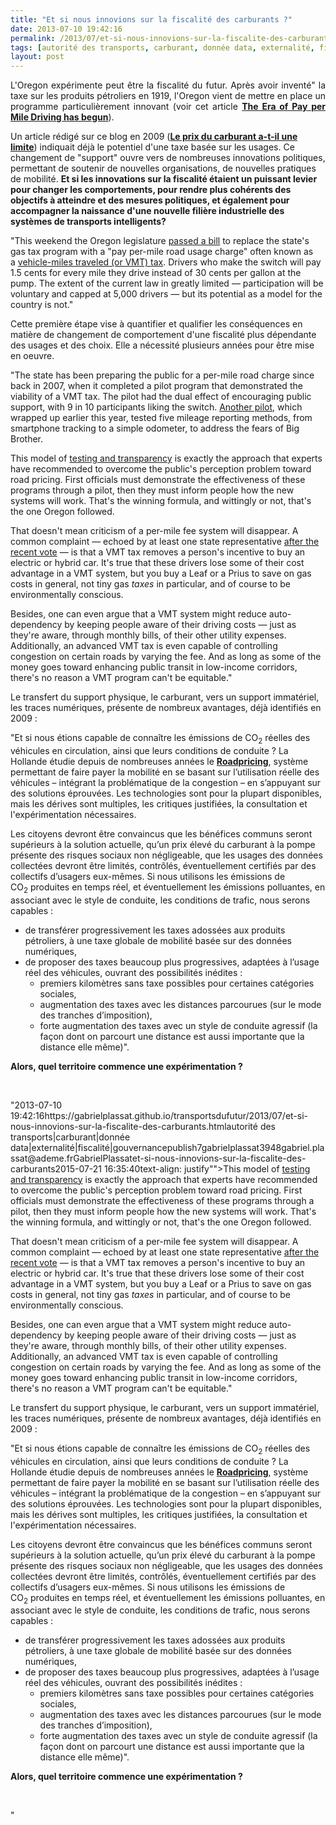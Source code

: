 ```yaml
---
title: "Et si nous innovions sur la fiscalité des carburants ?"
date: 2013-07-10 19:42:16
permalink: /2013/07/et-si-nous-innovions-sur-la-fiscalite-des-carburants.html
tags: [autorité des transports, carburant, donnée data, externalité, fiscalité, gouvernance]
layout: post
---
```


<p style="text-align: justify">L'Oregon expérimente peut être la fiscalité du futur. Après avoir inventé" la taxe sur les produits pétroliers en 1919, l'Oregon vient de mettre en place un programme particulièrement innovant (voir cet article <strong><a href=""http://www.theatlanticcities.com/commute/2013/07/era-pay-mile-driving-has-begun/6150/"" target=""_blank"">The Era of Pay per Mile Driving has begun</a></strong>). </p> <p style=""text-align: justify"">Un article rédigé sur ce blog en 2009 (<strong><a href="https://gabrielplassat.github.io/transportsdufutur/2009/11/le-prix-du-carburant-a-la-pompe-atil-une-limite.html"" target=""_blank"">Le prix du carburant a-t-il une limite</a></strong>) indiquait déjà le potentiel d'une taxe basée sur les usages. Ce changement de "support" ouvre vers de nombreuses innovations politiques, permettant de soutenir de nouvelles organisations, de nouvelles pratiques de mobilité. <strong>Et si les innovations sur la fiscalité étaient un puissant levier pour changer les comportements, pour rendre plus cohérents des objectifs à atteindre et des mesures politiques, et également pour accompagner la naissance d'une nouvelle filière industrielle des systèmes de transports intelligents? </strong></p>  <!--more-->   <p style=""padding-left: 30pxtext-align: justify"">"This weekend the Oregon legislature <a href=""http://www.leg.state.or.us/mag/home.htm"">passed a bill</a> to replace the state's gas tax program with a "pay per-mile road usage charge" often known as a <a href=""http://www.theatlanticcities.com/commute/2012/08/vmt-tax-good-idea/3062/"">vehicle-miles traveled (or VMT) tax</a>. Drivers who make the switch will pay 1.5 cents for every mile they drive instead of 30 cents per gallon at the pump. The extent of the current law in greatly limited — participation will be voluntary and capped at 5,000 drivers — but its potential as a model for the country is not." </p>  <p style=""text-align: justify"">Cette première étape vise à quantifier et qualifier les conséquences en matière de changement de comportement d'une fiscalité plus dépendante des usages et des choix. Elle a nécessité plusieurs années pour être mise en oeuvre.</p> <p style=""padding-left: 30pxtext-align: justify"">"The state has been preparing the public for a per-mile road charge since back in 2007, when it completed a pilot program that demonstrated the viability of a VMT tax. The pilot had the dual effect of encouraging public support, with 9 in 10 participants liking the switch. <a href=""http://www.theatlanticcities.com/commute/2013/01/oregon-pushing-ahead-road-use-fees/4434/"">Another pilot</a>, which wrapped up earlier this year, tested five mileage reporting methods, from smartphone tracking to a simple odometer, to address the fears of Big Brother.</p> <p style=""padding-left: 30pxtext-align: justify"">This model of <a href=""http://www.theatlanticcities.com/commute/2013/02/congestion-pricings-enduring-public-perception-problem/4582/"">testing and transparency</a> is exactly the approach that experts have recommended to overcome the public's perception problem toward road pricing. First officials must demonstrate the effectiveness of these programs through a pilot, then they must inform people how the new systems will work. That's the winning formula, and wittingly or not, that's the one Oregon followed.</p> <p style=""padding-left: 30pxtext-align: justify"">That doesn't mean criticism of a per-mile fee system will disappear. A common complaint — echoed by at least one state representative <a href=""http://www.statesmanjournal.com/article/20130708/STATE/307080019/Lawmakers-switch-gears-per-mile-road-usage-charge"">after the recent vote</a> — is that a VMT tax removes a person's incentive to buy an electric or hybrid car. It's true that these drivers lose some of their cost advantage in a VMT system, but you buy a Leaf or a Prius to save on gas costs in general, not tiny gas <em>taxes</em> in particular, and of course to be environmentally conscious.</p> <p style=""padding-left: 30pxtext-align: justify"">Besides, one can even argue that a VMT system might reduce auto-dependency by keeping people aware of their driving costs — just as they're aware, through monthly bills, of their other utility expenses. Additionally, an advanced VMT tax is even capable of controlling congestion on certain roads by varying the fee. And as long as some of the money goes toward enhancing public transit in low-income corridors, there's no reason a VMT program can't be equitable."</p> <p style=""text-align: justify"">Le transfert du support physique, le carburant, vers un support immatériel, les traces numériques, présente de nombreux avantages, déjà identifiés en 2009 :</p> <p style=""padding-left: 30pxtext-align: justify"">"Et si nous étions capable de connaître les émissions de CO<sub>2</sub> réelles des véhicules en circulation, ainsi que leurs conditions de conduite ? La Hollande étudie depuis de nombreuses années le <strong><a href=""http://www.verkeerenwaterstaat.nl/english/topics/mobility_and_accessibility/roadpricing/"">Roadpricing</a></strong>, système permettant de faire payer la mobilité en se basant sur l’utilisation réelle des véhicules – intégrant la problématique de la congestion – en s’appuyant sur des solutions éprouvées. Les technologies sont pour la plupart disponibles, mais les dérives sont multiples, les critiques justifiées, la consultation et l'expérimentation nécessaires.</p> <p style=""padding-left: 30pxtext-align: justify""><span style=""font-size: small"">Les citoyens devront être convaincus que les bénéfices communs seront supérieurs à la solution actuelle, qu’un prix élevé du carburant à la pompe présente des risques sociaux non négligeable, que les usages des données collectées devront être limités, contrôlés, éventuellement certifiés par des collectifs d’usagers eux-mêmes. </span>Si nous utilisons les émissions de CO<sub>2</sub> produites en temps réel, et éventuellement les émissions polluantes, en associant avec le style de conduite, les conditions de trafic, nous serons capables :</p> <ul style=""padding-left: 30px""> <li>de transférer progressivement les taxes adossées aux produits pétroliers, à une taxe globale de mobilité basée sur des données numériques,</li> <li>de proposer des taxes beaucoup plus progressives, adaptées à l’usage réel des véhicules, ouvrant des possibilités inédites : <ul> <li>premiers kilomètres sans taxe possibles pour certaines catégories sociales,</li> <li>augmentation des taxes avec les distances parcourues (sur le mode des tranches d’imposition),</li> <li>forte augmentation des taxes avec un style de conduite agressif (la façon dont on parcourt une distance est aussi importante que la distance elle même)".</li> </ul> </li> </ul> <strong>Alors, quel territoire commence une expérimentation ?</strong><br /> <p style=""padding-left: 30px""> </p>"2013-07-10 19:42:16https://gabrielplassat.github.io/transportsdufutur/2013/07/et-si-nous-innovions-sur-la-fiscalite-des-carburants.htmlautorité des transports|carburant|donnée data|externalité|fiscalité|gouvernancepublish7gabrielplassat3948gabriel.plassat@ademe.frGabrielPlassatet-si-nous-innovions-sur-la-fiscalite-des-carburants2015-07-21 16:35:40text-align: justify"">This model of <a href=""http://www.theatlanticcities.com/commute/2013/02/congestion-pricings-enduring-public-perception-problem/4582/"">testing and transparency</a> is exactly the approach that experts have recommended to overcome the public's perception problem toward road pricing. First officials must demonstrate the effectiveness of these programs through a pilot, then they must inform people how the new systems will work. That's the winning formula, and wittingly or not, that's the one Oregon followed.</p> <p style=""padding-left: 30pxtext-align: justify"">That doesn't mean criticism of a per-mile fee system will disappear. A common complaint — echoed by at least one state representative <a href=""http://www.statesmanjournal.com/article/20130708/STATE/307080019/Lawmakers-switch-gears-per-mile-road-usage-charge"">after the recent vote</a> — is that a VMT tax removes a person's incentive to buy an electric or hybrid car. It's true that these drivers lose some of their cost advantage in a VMT system, but you buy a Leaf or a Prius to save on gas costs in general, not tiny gas <em>taxes</em> in particular, and of course to be environmentally conscious.</p> <p style=""padding-left: 30pxtext-align: justify"">Besides, one can even argue that a VMT system might reduce auto-dependency by keeping people aware of their driving costs — just as they're aware, through monthly bills, of their other utility expenses. Additionally, an advanced VMT tax is even capable of controlling congestion on certain roads by varying the fee. And as long as some of the money goes toward enhancing public transit in low-income corridors, there's no reason a VMT program can't be equitable."</p> <p style=""text-align: justify"">Le transfert du support physique, le carburant, vers un support immatériel, les traces numériques, présente de nombreux avantages, déjà identifiés en 2009 :</p> <p style=""padding-left: 30pxtext-align: justify"">"Et si nous étions capable de connaître les émissions de CO<sub>2</sub> réelles des véhicules en circulation, ainsi que leurs conditions de conduite ? La Hollande étudie depuis de nombreuses années le <strong><a href=""http://www.verkeerenwaterstaat.nl/english/topics/mobility_and_accessibility/roadpricing/"">Roadpricing</a></strong>, système permettant de faire payer la mobilité en se basant sur l’utilisation réelle des véhicules – intégrant la problématique de la congestion – en s’appuyant sur des solutions éprouvées. Les technologies sont pour la plupart disponibles, mais les dérives sont multiples, les critiques justifiées, la consultation et l'expérimentation nécessaires.</p> <p style=""padding-left: 30pxtext-align: justify""><span style=""font-size: small"">Les citoyens devront être convaincus que les bénéfices communs seront supérieurs à la solution actuelle, qu’un prix élevé du carburant à la pompe présente des risques sociaux non négligeable, que les usages des données collectées devront être limités, contrôlés, éventuellement certifiés par des collectifs d’usagers eux-mêmes. </span>Si nous utilisons les émissions de CO<sub>2</sub> produites en temps réel, et éventuellement les émissions polluantes, en associant avec le style de conduite, les conditions de trafic, nous serons capables :</p> <ul style=""padding-left: 30px""> <li>de transférer progressivement les taxes adossées aux produits pétroliers, à une taxe globale de mobilité basée sur des données numériques,</li> <li>de proposer des taxes beaucoup plus progressives, adaptées à l’usage réel des véhicules, ouvrant des possibilités inédites : <ul> <li>premiers kilomètres sans taxe possibles pour certaines catégories sociales,</li> <li>augmentation des taxes avec les distances parcourues (sur le mode des tranches d’imposition),</li> <li>forte augmentation des taxes avec un style de conduite agressif (la façon dont on parcourt une distance est aussi importante que la distance elle même)".</li> </ul> </li> </ul> <strong>Alors, quel territoire commence une expérimentation ?</strong><br /> <p style=""padding-left: 30px""> </p>"
